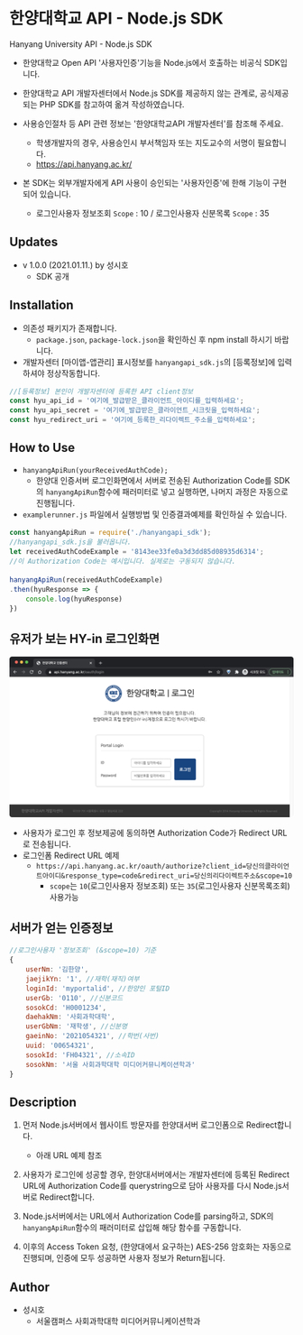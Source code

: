 # 한양대학교 API - Node.js SDK

Hanyang University API - Node.js SDK
- 한양대학교 Open API '사용자인증'기능을 Node.js에서 호출하는 비공식 SDK입니다.

- 한양대학교 API 개발자센터에서 Node.js SDK를 제공하지 않는 관계로,
  공식제공되는 PHP SDK를 참고하여 옮겨 작성하였습니다.
- 사용승인절차 등 API 관련 정보는 '한양대학교API 개발자센터'를 참조해 주세요.
  - 학생개발자의 경우, 사용승인시 부서책임자 또는 지도교수의 서명이 필요합니다.
  - https://api.hanyang.ac.kr/
- 본 SDK는 외부개발자에게 API 사용이 승인되는 '사용자인증'에 한해 기능이 구현되어 있습니다.
  - 로그인사용자 정보조회 `Scope` : 10 / 로그인사용자 신분목록 `Scope` : 35

## Updates
- v 1.0.0 (2021.01.11.) by 성시호
  - SDK 공개

## Installation
* 의존성 패키지가 존재합니다.
  * `package.json`, `package-lock.json`을 확인하신 후
  npm install 하시기 바랍니다.
* 개발자센터 [마이앱-앱관리] 표시정보를 `hanyangapi_sdk.js`의 [등록정보]에 입력하셔야 정상작동합니다.
``` js
//[등록정보] 본인이 개발자센터에 등록한 API client정보
const hyu_api_id = '여기에_발급받은_클라이언트_아이디를_입력하세요';
const hyu_api_secret = '여기에_발급받은_클라이언트_시크릿을_입력하세요';
const hyu_redirect_uri = '여기에_등록한_리다이렉트_주소를_입력하세요';
```

## How to Use
- `hanyangApiRun(yourReceivedAuthCode);`
  - 한양대 인증서버 로그인화면에서 서버로 전송된 Authorization Code를 SDK의
  `hanyangApiRun`함수에 패러미터로 넣고 실행하면, 나머지 과정은 자동으로 진행됩니다.
- `examplerunner.js` 파일에서 실행방법 및 인증결과예제를 확인하실 수 있습니다.
``` js
const hanyangApiRun = require('./hanyangapi_sdk');
//hanyangapi_sdk.js을 불러옵니다.
let receivedAuthCodeExample = '8143ee33fe0a3d3dd85d08935d6314';
//이 Authorization Code는 예시입니다. 실제로는 구동되지 않습니다.

hanyangApiRun(receivedAuthCodeExample)
.then(hyuResponse => {
    console.log(hyuResponse)
})
```

## 유저가 보는 HY-in 로그인화면
![user_login_form](./img/user_login_form.png)
- 사용자가 로그인 후 정보제공에 동의하면 Authorization Code가 Redirect URL로 전송됩니다.
- 로그인폼 Redirect URL 예제
  - `https://api.hanyang.ac.kr/oauth/authorize?client_id=당신의클라이언트아이디&response_type=code&redirect_uri=당신의리다이렉트주소&scope=10`
    -  `scope`는 `10`(로그인사용자 정보조회) 또는 `35`(로그인사용자 신분목록조회) 사용가능
  
## 서버가 얻는 인증정보
``` js
//로그인사용자 '정보조회' (&scope=10) 기준
{
    userNm: '김한양',
    jaejikYn: '1', //재학(재직)여부
    loginId: 'myportalid', //한양인 포털ID
    userGb: '0110', //신분코드
    sosokCd: 'H0001234',
    daehakNm: '사회과학대학', 
    userGbNm: '재학생', //신분명
    gaeinNo: '2021054321', //학번(사번)
    uuid: '00654321',
    sosokId: 'FH04321', //소속ID
    sosokNm: '서울 사회과학대학 미디어커뮤니케이션학과'
}
```

## Description
1. 먼저 Node.js서버에서 웹사이트 방문자를 한양대서버 로그인폼으로 Redirect합니다.
   * 아래 URL 예제 참조

2. 사용자가 로그인에 성공할 경우, 한양대서버에서는 개발자센터에 등록된 Redirect URL에 Authorization Code를 querystring으로 담아 사용자를 다시 Node.js서버로 Redirect합니다.

3. Node.js서버에서는 URL에서 Authorization Code를 parsing하고, SDK의 `hanyangApiRun`함수의 패러미터로 삽입해 해당 함수를 구동합니다.

4. 이후의 Access Token 요청, (한양대에서 요구하는) AES-256 암호화는 자동으로 진행되며, 인증에 모두 성공하면 사용자 정보가 Return됩니다.

## Author

- 성시호
  - 서울캠퍼스 사회과학대학 미디어커뮤니케이션학과